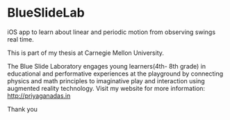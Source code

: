 # BlueSlideLab
iOS app to learn about linear and periodic motion from observing swings real time.

This is part of my thesis at Carnegie Mellon University. 

The Blue Slide Laboratory engages young learners(4th- 8th grade) in educational and performative experiences at the playground by connecting physics and math principles to imaginative play and interaction using augmented reality technology. 
Visit my website for more information: http://priyaganadas.in

Thank you
